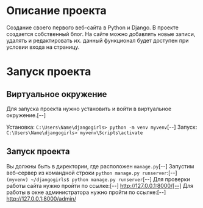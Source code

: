 # Описание проекта
Создание своего первого веб-сайта в Python и Django. В проекте  создается собственный блог.
На сайте можно добавлять новые записи, удалять и редактировать их. данный функционал будет доступен при условии входа на страницу.
# Запуск проекта
## Виртуальное окружение
Для запуска проекта нужно установить и войти в виртуальное окружение.[--]

Установка:
`C:\Users\Name\djangogirls> python -m venv myvenv`[--]
Запуск:
`C:\Users\Name\djangogirls> myvenv\Scripts\activate`
## Запуск проекта
Вы должны быть в директории, где расположен `manage.py`[--]
Запустим веб-сервер из командной строки `python manage.py runserver`:[--]
`(myvenv) ~/djangogirls$ python manage.py runserver`[--]
Для  проверки работы сайта нужно пройти по ссылке:[--]
http://127.0.0.1:8000/[--]
Для работы в окне администратора нужно пройти по ссылке:[--]
http://127.0.0.1:8000/admin/
